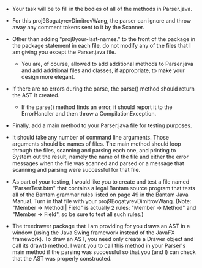 - Your task will be to fill in the bodies of all of the methods in Parser.java. 

- For this proj9BogatyrevDimitrovWang, the parser can ignore and throw away any comment tokens sent to it by the Scanner.
- Other than adding "proj8your-last-names." to the front of the package in the package statement in each file, 
do not modify any of the files that I am giving you except the Parser.java file.
   - You are, of course, allowed to add additional methods to Parser.java and add additional files and classes, if appropriate, to make your design more elegant.

- If there are no errors during the parse, the parse() method should return the AST it created. 
  - If the parse() method finds an error, it should report it to the ErrorHandler and then throw a CompilationException.

- Finally, add a main method to your Parser.java file for testing purposes.
- It should take any number of command line arguments. 
Those arguments should be names of files. The main method should loop through the files, scanning and parsing each one, 
and printing to System.out the result, namely the name of the file and either the error messages when the file was 
scanned and parsed or a message that scanning and parsing were successful for that file.

- As part of your testing, I would like you to create and test a file named "ParserTest<your-last-names>.btm" that contains a legal Bantam source program 
that tests all of the Bantam grammar rules listed on page 49 in the Bantam Java Manual. 
Turn in that file with your proj9BogatyrevDimitrovWang. 
(Note: "Member -> Method | Field" is actually 2 rules: "Member -> Method" and "Member -> Field", so be sure to test all such rules.)

- The treedrawer package that I am providing for you draws an AST in a window (using the Java Swing framework instead of the JavaFX framework). 
To draw an AST, you need only create a Drawer object and call its draw() method. 
I want you to call this method in your Parser's main method if the parsing was successful so that you (and I) can check that the AST was properly constructed.